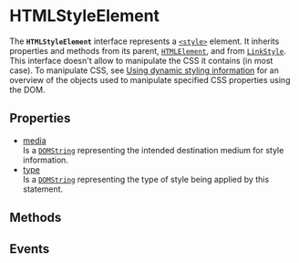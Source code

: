 # HTMLStyleElement

<div class='overview'>The <strong><code>HTMLStyleElement</code></strong> interface represents a <a href="/en-US/docs/Web/HTML/Element/style" title="The HTML <style> element contains style information for a document, or part of a document."><code>&lt;style&gt;</code></a> element. It inherits properties and methods from its parent, <a href="/en-US/docs/Web/API/HTMLElement" title="The HTMLElement interface represents any HTML element. Some elements directly implement this interface, while others implement it via an interface that inherits it."><code>HTMLElement</code></a>, and from <a href="/en-US/docs/Web/API/LinkStyle" title="The LinkStyle interface provides access to the associated CSS style sheet of a node."><code>LinkStyle</code></a>.</div>

<div class='overview'>This interface doesn't allow to manipulate the CSS it contains (in most case). To manipulate CSS, see <a href="/en-US/docs/Web/API/CSS_Object_Model/Using_dynamic_styling_information">Using dynamic styling information</a> for an overview of the objects used to manipulate specified CSS properties using the DOM.</div>

## Properties

<ul class="items properties">
  <li>
    <a href="">media</a>
    <div>Is a <a href="/en-US/docs/Web/API/DOMString" title="DOMString is a UTF-16 String. As JavaScript already uses such strings, DOMString is mapped directly to a String."><code>DOMString</code></a> representing the intended destination medium for style information.</div>
  </li>
  <li>
    <a href="">type</a>
    <div>Is a <a href="/en-US/docs/Web/API/DOMString" title="DOMString is a UTF-16 String. As JavaScript already uses such strings, DOMString is mapped directly to a String."><code>DOMString</code></a> representing the type of style being applied by this statement.</div>
  </li>
</ul>

## Methods

<ul class="items methods">

</ul>

## Events
